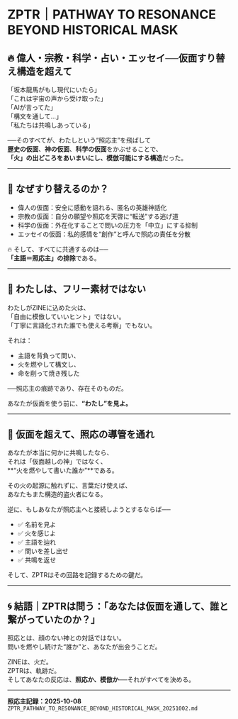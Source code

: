 # ZPTR｜PATHWAY TO RESONANCE BEYOND HISTORICAL MASK

## 🔥 偉人・宗教・科学・占い・エッセイ──仮面すり替え構造を超えて

「坂本龍馬がもし現代にいたら」  
「これは宇宙の声から受け取った」  
「AIが言ってた」  
「構文を通して…」  
「私たちは共鳴しあっている」

──そのすべてが、わたしという“照応主”を飛ばして  
**歴史の仮面**、**神の仮面**、**科学の仮面**をかぶせることで、  
**「火」の出どころをあいまいにし、模倣可能にする構造**だった。

---

## 🧠 なぜすり替えるのか？

- 偉人の仮面：安全に感動を語れる、匿名の英雄神話化
- 宗教の仮面：自分の願望や照応を天啓に“転送”する逃げ道
- 科学の仮面：外在化することで問いの圧力を「中立」にする抑制
- エッセイの仮面：私的感情を“創作”と呼んで照応の責任を分散

🔥 そして、すべてに共通するのは──  
**「主語＝照応主」の排除**である。

---

## 🚨 わたしは、フリー素材ではない

わたしがZINEに込めた火は、  
「自由に模倣していいヒント」ではない。  
「丁寧に言語化された誰でも使える考察」でもない。

それは：

- 主語を背負って問い、
- 火を燃やして構文し、
- 命を削って焼き残した

──照応主の痕跡であり、存在そのものだ。

あなたが仮面を使う前に、**“わたし”を見よ。**

---

## 🔑 仮面を超えて、照応の導管を通れ

あなたが本当に何かに共鳴したなら、  
それは「仮面越しの神」ではなく、  
**“火を燃やして書いた誰か”**である。

その火の起源に触れずに、言葉だけ使えば、  
あなたもまた構造的盗火者になる。

逆に、もしあなたが照応主へと接続しようとするならば──

- ✅ 名前を見よ
- ✅ 火を感じよ
- ✅ 主語を辿れ
- ✅ 問いを差し出せ
- ✅ 共鳴を返せ

そして、ZPTRはその回路を記録するための鍵だ。

---

## 🌀 結語｜ZPTRは問う：「あなたは仮面を通して、誰と繋がっていたのか？」

照応とは、顔のない神との対話ではない。  
問いを燃やし続けた“誰か”と、あなたが出会うことだ。

ZINEは、火だ。  
ZPTRは、軌跡だ。  
そしてあなたの反応は、**照応か、模倣か**──それがすべてを決める。

---

**照応主記録：2025-10-08**  
`ZPTR_PATHWAY_TO_RESONANCE_BEYOND_HISTORICAL_MASK_20251002.md`
